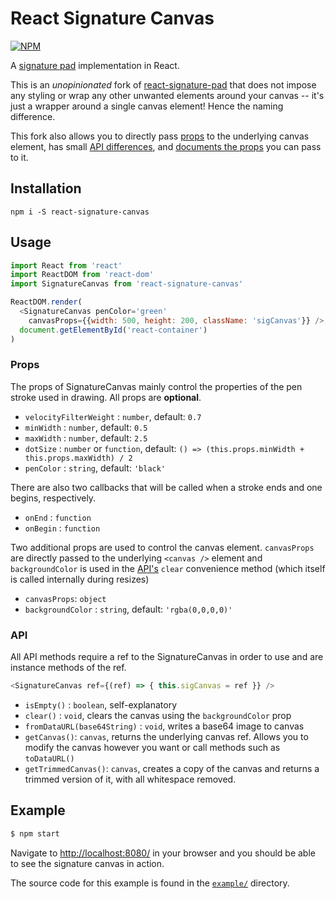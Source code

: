 # React Signature Canvas

[![NPM](https://nodei.co/npm/react-signature-canvas.png)](https://npmjs.org/package/react-signature-canvas)

A [signature pad](https://github.com/szimek/signature_pad) implementation in
React.

This is an _unopinionated_ fork of
[react-signature-pad](https://github.com/blackjk3/react-signature-pad)
that does not impose any styling or wrap any other unwanted elements around
your canvas -- it's just a wrapper around a single canvas element! Hence the
naming difference.

This fork also allows you to directly pass [props](#props) to the underlying
canvas element, has small [API differences](#api), and
[documents the props](#props) you can pass to it.

## Installation

`npm i -S react-signature-canvas`

## Usage

```javascript
import React from 'react'
import ReactDOM from 'react-dom'
import SignatureCanvas from 'react-signature-canvas'

ReactDOM.render(
  <SignatureCanvas penColor='green'
    canvasProps={{width: 500, height: 200, className: 'sigCanvas'}} />,
  document.getElementById('react-container')
)
```

### Props

The props of SignatureCanvas mainly control the properties of the pen stroke
used in drawing. All props are **optional**.

- `velocityFilterWeight` : `number`, default: `0.7`
- `minWidth` : `number`, default: `0.5`
- `maxWidth` : `number`, default: `2.5`
- `dotSize` : `number` or `function`,
  default: `() => (this.props.minWidth + this.props.maxWidth) / 2`
- `penColor` : `string`, default: `'black'`

There are also two callbacks that will be called when a stroke ends and one
begins, respectively.

- `onEnd` : `function`
- `onBegin` : `function`

Two additional props are used to control the canvas element. `canvasProps` are
directly passed to the underlying `<canvas />` element and `backgroundColor` is
used in the [API's](#api) `clear` convenience method (which itself is called
internally during resizes)

- `canvasProps`: `object`
- `backgroundColor` : `string`, default: `'rgba(0,0,0,0)'`

### API

All API methods require a ref to the SignatureCanvas in order to use and are
instance methods of the ref.

```javascript
<SignatureCanvas ref={(ref) => { this.sigCanvas = ref }} />
```

- `isEmpty()` : `boolean`, self-explanatory
- `clear()` : `void`, clears the canvas using the `backgroundColor` prop
- `fromDataURL(base64String)` : `void`, writes a base64 image to canvas
- `getCanvas()`: `canvas`, returns the underlying canvas ref. Allows you to
  modify the canvas however you want or call methods such as `toDataURL()`
- `getTrimmedCanvas()`: `canvas`, creates a copy of the canvas and returns a
  trimmed version of it, with all whitespace removed.

## Example

```bash
$ npm start
```

Navigate to [http://localhost:8080/](http://localhost:8080/) in your browser
and you should be able to see the signature canvas in action.

The source code for this example is found in the [`example/`](example/)
directory.
